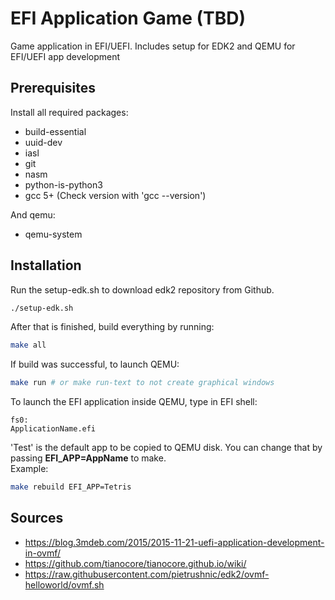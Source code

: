 # EFI Application Game (TBD)
Game application in EFI/UEFI. Includes setup for EDK2 and QEMU for EFI/UEFI app development

## Prerequisites
Install all required packages:
- build-essential
- uuid-dev 
- iasl 
- git
- nasm
- python-is-python3
- gcc 5+ (Check version with 'gcc --version')

And qemu:
- qemu-system

## Installation
Run the setup-edk.sh to download edk2 repository from Github.
```sh
./setup-edk.sh
```
After that is finished, build everything by running:
```sh
make all
```

If build was successful, to launch QEMU:
``` sh
make run # or make run-text to not create graphical windows
```

To launch the EFI application inside QEMU, type in EFI shell:
```
fs0:
ApplicationName.efi
```

'Test' is the default app to be copied to QEMU disk. You can change that by passing <b>EFI_APP=AppName</b> to make. 
<br/>
Example:
```sh
make rebuild EFI_APP=Tetris
```

## Sources
- https://blog.3mdeb.com/2015/2015-11-21-uefi-application-development-in-ovmf/
- https://github.com/tianocore/tianocore.github.io/wiki/
- https://raw.githubusercontent.com/pietrushnic/edk2/ovmf-helloworld/ovmf.sh
